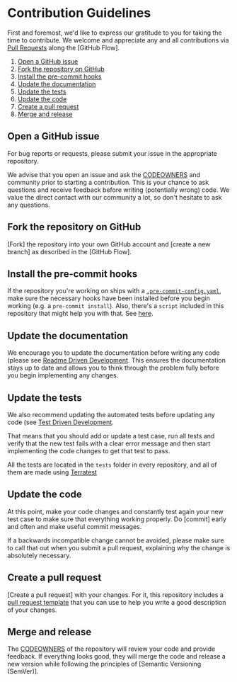 # Contribution Guidelines

First and foremost, we'd like to express our gratitude to you for taking the time to contribute.
We welcome and appreciate any and all contributions via
[Pull Requests] along the [GitHub Flow].

1. [Open a GitHub issue](#open-a-github-issue)
2. [Fork the repository on GitHub](#fork-the-repository-on-github)
3. [Install the pre-commit hooks](#install-the-pre-commit-hooks)
4. [Update the documentation](#update-the-documentation)
5. [Update the tests](#update-the-tests)
6. [Update the code](#update-the-code)
7. [Create a pull request](#create-a-pull-request)
8. [Merge and release](#merge-and-release)

## Open a GitHub issue

For bug reports or requests, please submit your issue in the appropriate repository.

We advise that you open an issue and ask the
[CODEOWNERS](.github/CODEOWNERS) and community prior to starting a contribution.
This is your chance to ask questions and receive feedback before
writing (potentially wrong) code. We value the direct contact with our community
a lot, so don't hesitate to ask any questions.

## Fork the repository on GitHub

[Fork] the repository into your own GitHub account and [create a new branch] as
described in the [GitHub Flow].

## Install the pre-commit hooks

If the repository you're working on ships with a
[`.pre-commit-config.yaml`][pre-commit-file],
make sure the necessary hooks have been installed before you begin working
(e.g. a `pre-commit install`). Also, there's a `script` included in this repository that might help you with that. See [here](DevEx/scripts/hooks/install-pre-commit-hooks-deps.sh).

## Update the documentation

We encourage you to update the documentation before writing any code (please see
[Readme Driven Development](https://tom.preston-werner.com/2010/08/23/readme-driven-development.html). This ensures the
documentation stays up to date and allows you to think through the problem fully before you begin implementing any
changes.

## Update the tests

We also recommend updating the automated tests before updating any code
(see [Test Driven Development](https://en.wikipedia.org/wiki/Test-driven_development).

That means that you should add or update a test case, run all tests and verify
that the new test fails with a clear error message and then start implementing
the code changes to get that test to pass.

All the tests are located in the `tests` folder in every repository, and all of them are made using [Terratest](https://terratest.gruntwork.io/)

## Update the code

At this point, make your code changes and constantly test again your new test case to make sure that everything working
properly. Do [commit] early and often and make useful commit messages.

If a backwards incompatible change cannot be avoided, please make sure to call that out when you submit a pull request,
explaining why the change is absolutely necessary.

## Create a pull request

[Create a pull request] with your changes. For it, this repository includes a [pull request template](.github/PULL_REQUEST_TEMPLATE.md) that you can use to help you write a good description of your changes.

## Merge and release

The [CODEOWNERS](.github/CODEOWNERS) of the repository will review your code and provide feedback.
If everything looks good, they will merge the code and release a new version while following the principles of [Semantic Versioning (SemVer)].

<!-- References -->

<!-- markdown-link-check-disable -->
[Pull Requests]: https://github.com/mineiros-io/terraform-aws-dynamodb/pulls
[pre-commit-file]: https://github.com/mineiros-io/terraform-aws-dynamodb/blob/master/.pre-commit-config.yaml
<!-- markdown-link-check-enable -->
